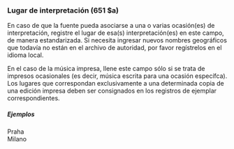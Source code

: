 ### Lugar de interpretación (651 $a)

En caso de que la fuente pueda asociarse a una o varias ocasión(es) de interpretación, registre el lugar de esa(s) interpretación(es) en este campo, de manera estandarizada. Si necesita ingresar nuevos nombres geográficos que todavía no están en el archivo de autoridad, por favor regístrelos en el idioma local.

En el caso de la música impresa, llene este campo sólo si se trata de impresos ocasionales (es decir, música escrita para una ocasión específca). Los lugares que correspondan exclusivamente a una determinada copia de una edición impresa deben ser consignados en los registros de ejemplar correspondientes.

##### Ejemplos  
Praha  
Milano